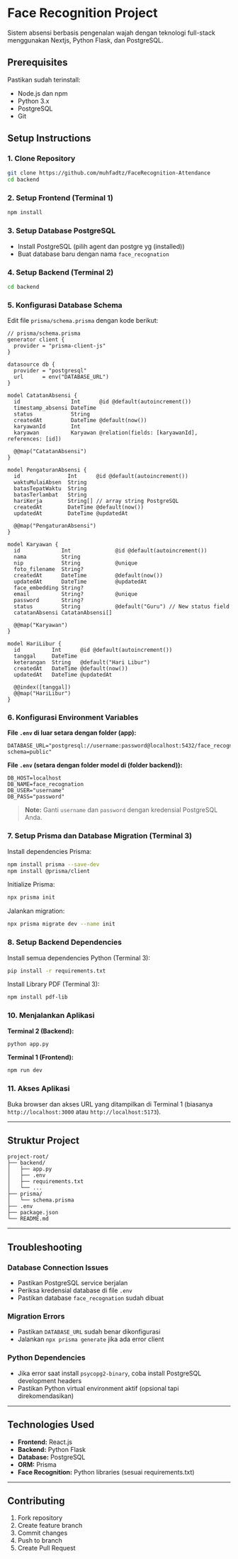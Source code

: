 # Face Recognition Project

Sistem absensi berbasis pengenalan wajah dengan teknologi full-stack menggunakan Nextjs, Python Flask, dan PostgreSQL.

## Prerequisites

Pastikan sudah terinstall:
- Node.js dan npm
- Python 3.x
- PostgreSQL
- Git

## Setup Instructions

### 1. Clone Repository

```bash
git clone https://github.com/muhfadtz/FaceRecognition-Attendance
cd backend
```

### 2. Setup Frontend (Terminal 1)

```bash
npm install
```

### 3. Setup Database PostgreSQL

- Install PostgreSQL (pilih agent dan postgre yg (installed))
- Buat database baru dengan nama `face_recognation`

### 4. Setup Backend (Terminal 2)

```bash
cd backend
```

### 5. Konfigurasi Database Schema

Edit file `prisma/schema.prisma` dengan kode berikut:

```prisma
// prisma/schema.prisma
generator client {
  provider = "prisma-client-js"
}

datasource db {
  provider = "postgresql"
  url      = env("DATABASE_URL")
}

model CatatanAbsensi {
  id                Int      @id @default(autoincrement())
  timestamp_absensi DateTime
  status            String
  createdAt         DateTime @default(now())
  karyawanId        Int
  karyawan          Karyawan @relation(fields: [karyawanId], references: [id])

  @@map("CatatanAbsensi")
}

model PengaturanAbsensi {
  id               Int      @id @default(autoincrement())
  waktuMulaiAbsen  String
  batasTepatWaktu  String
  batasTerlambat   String
  hariKerja        String[] // array string PostgreSQL
  createdAt        DateTime @default(now())
  updatedAt        DateTime @updatedAt

  @@map("PengaturanAbsensi")
}

model Karyawan {
  id             Int              @id @default(autoincrement())
  nama           String
  nip            String           @unique
  foto_filename  String?
  createdAt      DateTime         @default(now())
  updatedAt      DateTime         @updatedAt
  face_embedding String?
  email          String?          @unique
  password       String?
  status         String           @default("Guru") // New status field
  catatanAbsensi CatatanAbsensi[]

  @@map("Karyawan")
}

model HariLibur {
  id          Int      @id @default(autoincrement())
  tanggal     DateTime
  keterangan  String   @default("Hari Libur")
  createdAt   DateTime @default(now())
  updatedAt   DateTime @updatedAt

  @@index([tanggal])
  @@map("HariLibur")
}
```

### 6. Konfigurasi Environment Variables

**File `.env` di luar setara dengan folder (app):**
```env
DATABASE_URL="postgresql://username:password@localhost:5432/face_recognation?schema=public"
```

**File `.env` (setara dengan folder model di (folder backend)):**
```env
DB_HOST=localhost
DB_NAME=face_recognation
DB_USER="username"
DB_PASS="password"
```

> **Note:** Ganti `username` dan `password` dengan kredensial PostgreSQL Anda.

### 7. Setup Prisma dan Database Migration (Terminal 3)

Install dependencies Prisma:
```bash
npm install prisma --save-dev
npm install @prisma/client
```

Initialize Prisma:
```bash
npx prisma init
```

Jalankan migration:
```bash
npx prisma migrate dev --name init
```

### 8. Setup Backend Dependencies

Install semua dependencies Python (Terminal 3):
```bash
pip install -r requirements.txt
```

Install Library PDF (Terminal 3):
```bash
npm install pdf-lib
```

### 10. Menjalankan Aplikasi

**Terminal 2 (Backend):**
```bash
python app.py
```

**Terminal 1 (Frontend):**
```bash
npm run dev
```

### 11. Akses Aplikasi

Buka browser dan akses URL yang ditampilkan di Terminal 1 (biasanya `http://localhost:3000` atau `http://localhost:5173`).

---

## Struktur Project

```
project-root/
├── backend/
│   ├── app.py
│   ├── .env
│   ├── requirements.txt
│   └── ...
├── prisma/
│   └── schema.prisma
├── .env
├── package.json
└── README.md
```

---

## Troubleshooting

### Database Connection Issues
- Pastikan PostgreSQL service berjalan
- Periksa kredensial database di file `.env`
- Pastikan database `face_recognation` sudah dibuat

### Migration Errors
- Pastikan `DATABASE_URL` sudah benar dikonfigurasi
- Jalankan `npx prisma generate` jika ada error client

### Python Dependencies
- Jika error saat install `psycopg2-binary`, coba install PostgreSQL development headers
- Pastikan Python virtual environment aktif (opsional tapi direkomendasikan)

---

## Technologies Used

- **Frontend:** React.js
- **Backend:** Python Flask
- **Database:** PostgreSQL
- **ORM:** Prisma
- **Face Recognition:** Python libraries (sesuai requirements.txt)

---

## Contributing

1. Fork repository
2. Create feature branch
3. Commit changes
4. Push to branch
5. Create Pull Request
